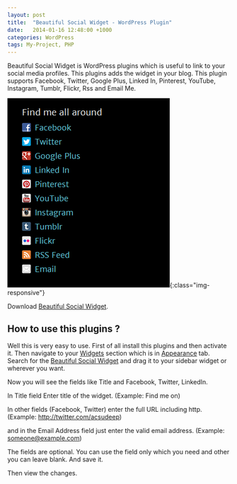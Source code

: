 ```yaml
---
layout: post
title:  "Beautiful Social Widget - WordPress Plugin"
date:   2014-01-16 12:48:00 +1000
categories: WordPress
tags: My-Project, PHP
---
```

Beautiful Social Widget is WordPress plugins which is useful to link to your social media profiles. This plugins adds the widget in your blog. This plugin supports Facebook, Twitter, Google Plus, Linked In, Pinterest, YouTube, Instagram, Tumblr, Flickr, Rss and Email Me.

![](/assets/post-images/2014/beautiful-social-widget-wordpress-plugin1.png){:class="img-responsive"}

Download <a href="http://wordpress.org/plugins/beautiful-social-widget/">Beautiful Social Widget</a>.

<h2>How to use this plugins ?</h2>
Well this is very easy to use. First of all install this plugins and then activate it. Then navigate to your <u>Widgets</u> section which is in <u>Appearance</u> tab. Search for the <u>Beautiful Social Widget</u> and drag it to your sidebar widget or wherever you want.

Now you will see the fields like Title and Facebook, Twitter, LinkedIn.

In Title field Enter title of the widget.
(Example: Find me on)

In other fields (Facebook, Twitter) enter the full URL including http.
(Example: http://twitter.com/acsudeep)

and in the Email Address field just enter the valid email address.
(Example: someone@example.com)

The fields are optional. You can use the field only which you need and other you can leave blank. And save it.

Then view the changes.
